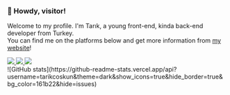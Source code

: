 ### 👋 Howdy, visitor!
Welcome to my profile. I'm Tarık, a young front-end, kinda back-end developer from Turkey.  
You can find me on the platforms below and get more information from [my website](https://tarikcoskun.xyz/)!

<a href="https://discord.com/users/474537652943847444">
<img src="https://shields.io/badge/-Discord-8697f6?logo=discord&logoColor=fff">
</a><a href="https://twitter.com/itstarikcoskun">
<img src="https://shields.io/badge/-Twitter-009ded?logo=twitter&logoColor=fff">
</a><a href="https://steamcommunity.com/id/tarikcoskun/">
<img src="https://shields.io/badge/-Steam-161922?logo=steam&logoColor=fff">
</a>
<br>
![GitHub stats](https://github-readme-stats.vercel.app/api?username=tarikcoskun&theme=dark&show_icons=true&hide_border=true&bg_color=161b22&hide=issues)
